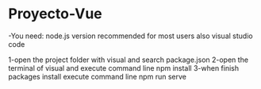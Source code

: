 # Proyecto-Vue
-You need:
node.js version recommended for most users also visual studio code

1-open the project folder with visual and search package.json
2-open the terminal of visual and execute command line npm install
3-when finish packages install execute command line npm run serve
